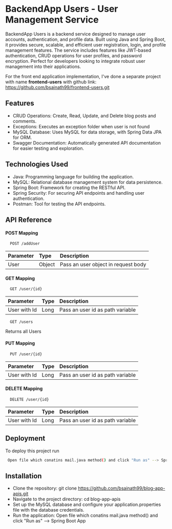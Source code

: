 
#  BackendApp Users - User Management Service


BackendApp Users is a backend service designed to manage user accounts, authentication, and profile data. Built using Java and Spring Boot, it provides secure, scalable, and efficient user registration, login, and profile management features. The service includes features like JWT-based authentication, CRUD operations for user profiles, and password encryption. Perfect for developers looking to integrate robust user management into their applications.

For the front end application implementation, I've done a separate project with name **frontend-users** with github link: https://github.com/bsainath99/frontend-users.git
## Features
- CRUD Operations: Create, Read, Update, and Delete blog posts and comments.
- Exceptions: Executes an exception folder when user is not found
- MySQL Database: Uses MySQL for data storage, with Spring Data JPA for ORM.
- Swagger Documentation: Automatically generated API documentation for easier testing and exploration.


## Technologies Used
- Java: Programming language for building the application.
- MySQL: Relational database management system for data persistence.
- Spring Boot: Framework for creating the RESTful API.
- Spring Security: For securing API endpoints and handling user authentication.
- Postman: Tool for testing the API endpoints.
## API Reference

#### POST Mapping 

```http
  POST /addUser
```

| Parameter | Type     | Description                |
| :-------- | :------- | :------------------------- |
| User  | Object | Pass an user object in request body  |

#### GET Mapping 
```http
  GET /user/{id}
```

| Parameter | Type     | Description                |
| :-------- | :------- | :------------------------- |
| User with Id  | Long | Pass an user id as path variable |

```http
  GET /users
```
Returns all Users

#### PUT Mapping 
```http
  PUT /user/{id}
```

| Parameter | Type     | Description                |
| :-------- | :------- | :------------------------- |
| User with Id  | Long | Pass an user id as path variable |

#### DELETE Mapping 
```http
  DELETE /user/{id}
```

| Parameter | Type     | Description                |
| :-------- | :------- | :------------------------- |
| User with Id  | Long | Pass an user id as path variable |



## Deployment

To deploy this project run

```bash
 Open file which conatins mail.java method() and click "Run as" --> Spring Boot App
```


## Installation

- Clone the repository: git clone https://github.com/bsainath99/blog-app-apis.git
- Navigate to the project directory: cd blog-app-apis
- Set up the MySQL database and configure your application.properties file with the database credentials.
- Run the application:  Open file which conatins mail.java method() and click "Run as" --> Spring Boot App
